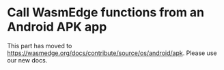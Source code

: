 # Call WasmEdge functions from an Android APK app

This part has moved to <https://wasmedge.org/docs/contribute/source/os/android/apk>. Please use our new docs.
